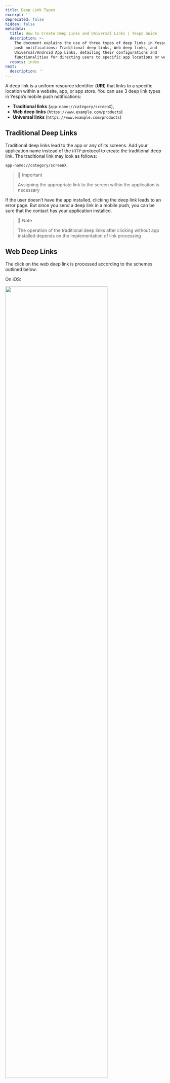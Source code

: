 ```yaml
---
title: Deep Link Types
excerpt: ''
deprecated: false
hidden: false
metadata:
  title: How to Create Deep Links and Universal Links | Yespo Guide
  description: >-
    The document explains the use of three types of deep links in Yespo's mobile
    push notifications: Traditional deep links, Web deep links, and
    Universal/Android App Links, detailing their configurations and
    functionalities for directing users to specific app locations or web pages.
  robots: index
next:
  description: ''
---
```

A deep link is a uniform resource identifier (**URI**) that links to a specific location within a website, app, or app store. You can use 3 deep link types in Yespo’s mobile push notifications:

* **Traditional links** (`app-name://category/screenX`),
* **Web deep links** (`https://www.example.com/products`)
* **Universal links** (`https://www.example.com/products`)

## Traditional Deep Links

Traditional deep links lead to the app or any of its screens. Add your application name instead of the `HTTP` protocol to create the traditional deep link. The traditional link may look as follows:

`app-name://category/screenX`

> 📘 Important
>
> Assigning the appropriate link to the screen within the application is necessary

If the user doesn’t have the app installed, clicking the deep link leads to an error page. But since you send a deep link in a mobile push, you can be sure that the contact has your application installed.

> 📘 Note
>
> The operation of the traditional deep links after clicking without app installed depends on the implementation of link processing

## Web Deep Links

The click on the web deep link is processed according to the schemes outlined below.

On iOS:

<Image align="center" width="80% " src="https://files.readme.io/65f7cac310ad5a23437398281daaa917ed100aba11dc9ebb822c9ee7fc7b59e8-2-yespo.webp" />

On Android:

<Image align="center" width="80% " src="https://files.readme.io/d46a09eb39c20b1178dbc830adc29173119ae32fbd76d4aa86d59026e5a8487e-1-yespo.webp" />

Clicks on web deep links in a web browser direct users to a specific section within an app or to a web page if the app is not installed.

Web deep link looks like a web link: `https://www.example.com/products`

You need to set up opening your app by tapping on `www.example.com` in your app settings.

> 📘 Note
>
> Web deep links may be helpful for apps supported by websites, for example — ecommerce. But we don’t recommend using it because of the high risk of loose UTMs or other important parameters, which may be critical for analytics.

## Universal Links (on iOS) and Android App Links

Universal Links and Android App Links are back-end frameworks with specific configurations.

They can be used in [email campaigns](https://docs.yespo.io/docs/launching-an-email-campaign) to direct users to a specific section within an app.

<Image align="center" width="80% " src="https://files.readme.io/5f1f54d6f1293efd9f1aa8c6fadda429a3a1132c789e9788cbcdce85d86a92da-3-yespo.webp" />

### Android

Guide on the official website: <a rel="nofollow" href="https://developer.android.com/training/app-links/deep-linking#java" target="_blank"> developer.android.com</a>.

1. Create links to certain app pages.
2. Add intent filters to incoming links.
3. Add the association file in a `JSON` format to your domain (app domain or ad tracker domain).

Test intent (**Shell**):

```Text Shell
adb shell am start
     -W -a android.intent.action.VIEW
     -d <URI> <PACKAGE>
```

### iOS

Guide on the official website: <a rel="nofollow" href="https://developer.android.com/training/app-links/deep-linking#java" target="_blank"> developer.apple.com</a>.

1. In the app settings, create an association between your app and your domain (app domain or ad tracker domain) via XCode.
2. Create an association file — a page that contains data in the `JSON` format that is content in the app.
3. In app delegate, set up rules for clicks on universal links. A click will redirect to the app if it is installed or to the page in Safari if the app is not installed.

> 📘 Important
>
> For proper operation, provide the association file (manifest.json) to our support to be placed on our server.
>
> When creating an association, note that all the links in the campaign will look like this: `your.domain.esclick.me/FA25jGSLGXxg`. This is a subdomain. When a user clicks such links, they’re redirected to our server. The system registers the link and returns the original link that the user clicks.